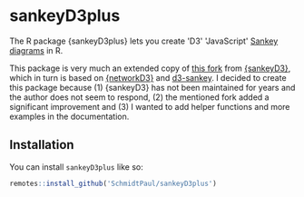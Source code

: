 
# sankeyD3plus

The R package {sankeyD3plus} lets you create 'D3' 'JavaScript' [Sankey diagrams](https://en.wikipedia.org/wiki/Sankey%20diagram) in R. 

This package is very much an extended copy of [this fork](https://github.com/fbreitwieser/sankeyD3/pull/21) from [{sankeyD3}](https://github.com/fbreitwieser/sankeyD3), which in turn is based on [{networkD3}](https://github.com/christophergandrud/networkD3) and [d3-sankey](https://github.com/d3/d3-sankey). I decided to create this package because (1) {sankeyD3} has not been maintained for years and the author does not seem to respond, (2) the mentioned fork added a significant improvement and (3) I wanted to add helper functions and more examples in the documentation.

## Installation

You can install `sankeyD3plus` like so:

``` r
remotes::install_github('SchmidtPaul/sankeyD3plus')
```

